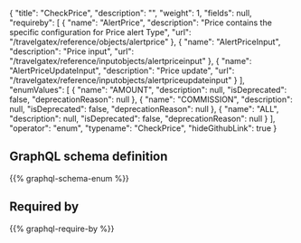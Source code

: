 {
  "title": "CheckPrice",
  "description": "",
  "weight": 1,
  "fields": null,
  "requireby": [
    {
      "name": "AlertPrice",
      "description": "Price contains the specific configuration for Price alert Type",
      "url": "/travelgatex/reference/objects/alertprice"
    },
    {
      "name": "AlertPriceInput",
      "description": "Price input",
      "url": "/travelgatex/reference/inputobjects/alertpriceinput"
    },
    {
      "name": "AlertPriceUpdateInput",
      "description": "Price update",
      "url": "/travelgatex/reference/inputobjects/alertpriceupdateinput"
    }
  ],
  "enumValues": [
    {
      "name": "AMOUNT",
      "description": null,
      "isDeprecated": false,
      "deprecationReason": null
    },
    {
      "name": "COMMISSION",
      "description": null,
      "isDeprecated": false,
      "deprecationReason": null
    },
    {
      "name": "ALL",
      "description": null,
      "isDeprecated": false,
      "deprecationReason": null
    }
  ],
  "operator": "enum",
  "typename": "CheckPrice",
  "hideGithubLink": true
}
## GraphQL schema definition

{{% graphql-schema-enum %}}

## Required by

{{% graphql-require-by %}}
